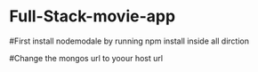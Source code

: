 # Full-Stack-movie-app

#First install nodemodale by running npm install inside all dirction

#Change the mongos url to yoour host url
